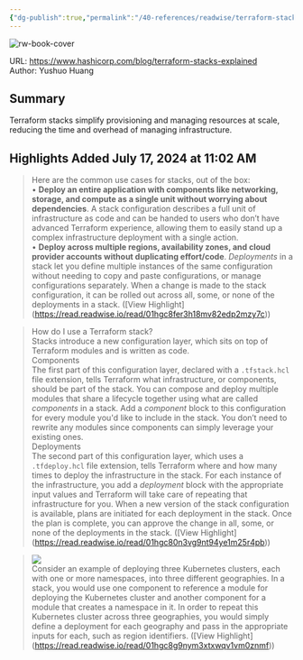 ```yaml
---
{"dg-publish":true,"permalink":"/40-references/readwise/terraform-stacks-explained/","tags":["rw/articles"]}
---
```



![rw-book-cover](https://www.datocms-assets.com/2885/1696883278-generic-multi-deployment-environment-example-1.png)

  

URL: <https://www.hashicorp.com/blog/terraform-stacks-explained>  
Author: Yushuo Huang

## Summary

Terraform stacks simplify provisioning and managing resources at scale, reducing the time and overhead of managing infrastructure.

## Highlights Added July 17, 2024 at 11:02 AM

> Here are the common use cases for stacks, out of the box:  
> • **Deploy an entire application with components like networking, storage, and compute as a single unit without worrying about dependencies**. A stack configuration describes a full unit of infrastructure as code and can be handed to users who don’t have advanced Terraform experience, allowing them to easily stand up a complex infrastructure deployment with a single action.  
> • **Deploy across multiple regions, availability zones, and cloud provider accounts without duplicating effort/code**. *Deployments* in a stack let you define multiple instances of the same configuration without needing to copy and paste configurations, or manage configurations separately. When a change is made to the stack configuration, it can be rolled out across all, some, or none of the deployments in a stack. ([View Highlight] (<https://read.readwise.io/read/01hgc8fer3h18mv82edp2mzy7c>))

> How do I use a Terraform stack?  
> Stacks introduce a new configuration layer, which sits on top of Terraform modules and is written as code.  
> Components  
> The first part of this configuration layer, declared with a `.tfstack.hcl` file extension, tells Terraform what infrastructure, or components, should be part of the stack. You can compose and deploy multiple modules that share a lifecycle together using what are called *components* in a stack. Add a *component* block to this configuration for every module you'd like to include in the stack. You don’t need to rewrite any modules since components can simply leverage your existing ones.  
> Deployments  
> The second part of this configuration layer, which uses a `.tfdeploy.hcl` file extension, tells Terraform where and how many times to deploy the infrastructure in the stack. For each instance of the infrastructure, you add a *deployment* block with the appropriate input values and Terraform will take care of repeating that infrastructure for you. When a new version of the stack configuration is available, plans are initiated for each deployment in the stack. Once the plan is complete, you can approve the change in all, some, or none of the deployments in the stack. ([View Highlight] (<https://read.readwise.io/read/01hgc80n3vg9nt94ye1m25r4pb>))

> ![](https://www.datocms-assets.com/2885/1700604740-tf-stacks-k8s-example.png)  
> Consider an example of deploying three Kubernetes clusters, each with one or more namespaces, into three different geographies. In a stack, you would use one component to reference a module for deploying the Kubernetes cluster and another component for a module that creates a namespace in it. In order to repeat this Kubernetes cluster across three geographies, you would simply define a deployment for each geography and pass in the appropriate inputs for each, such as region identifiers. ([View Highlight] (<https://read.readwise.io/read/01hgc8g9nym3xtxwqv1vm0znmf>))
